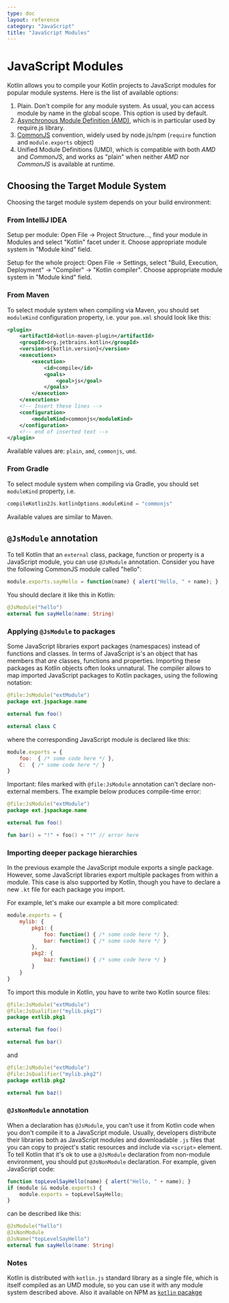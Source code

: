 ```yaml
---
type: doc
layout: reference
category: "JavaScript"
title: "JavaScript Modules"
---
```


# JavaScript Modules

Kotlin allows you to compile your Kotlin projects to JavaScript modules for popular module systems. Here is
the list of available options:

1. Plain. Don't compile for any module system. As usual, you can access module by name in the global scope.
   This option is used by default.
2. [Asynchronous Module Definition (AMD)](https://github.com/amdjs/amdjs-api/wiki/AMD), which is in particular
   used by require.js library.
3. [CommonJS](http://wiki.commonjs.org/wiki/Modules/1.1) convention, widely used by node.js/npm
   (`require` function and `module.exports` object)
4. Unified Module Definitions (UMD), which is compatible with both *AMD* and *CommonJS*, and works as "plain"
   when neither *AMD* nor *CommonJS* is available at runtime.


## Choosing the Target Module System

Choosing the target module system depends on your build environment:

### From IntelliJ IDEA

Setup per module:
Open File -> Project Structure..., find your module in Modules and select "Kotlin" facet under it. Choose appropriate
module system in "Module kind" field.

Setup for the whole project:
Open File -> Settings, select "Build, Execution, Deployment" -> "Compiler" -> "Kotlin compiler". Choose appropriate
module system in "Module kind" field.


### From Maven

To select module system when compiling via Maven, you should set `moduleKind` configuration property, i.e. your
`pom.xml` should look like this:

``` xml
<plugin>
    <artifactId>kotlin-maven-plugin</artifactId>
    <groupId>org.jetbrains.kotlin</groupId>
    <version>${kotlin.version}</version>
    <executions>
        <execution>
            <id>compile</id>
            <goals>
                <goal>js</goal>
            </goals>
        </execution>
    </executions>
    <!-- Insert these lines -->
    <configuration>
        <moduleKind>commonjs</moduleKind>
    </configuration>
    <!-- end of inserted text -->
</plugin>
```

Available values are: `plain`, `amd`, `commonjs`, `umd`.


### From Gradle

To select module system when compiling via Gradle, you should set `moduleKind` property, i.e.

``` groovy
compileKotlin2Js.kotlinOptions.moduleKind = "commonjs"
```

Available values are similar to Maven.


## `@JsModule` annotation

To tell Kotlin that an `external` class, package, function or property is a JavaScript module, you can use `@JsModule`
annotation. Consider you have the following CommonJS module called "hello":

``` javascript
module.exports.sayHello = function(name) { alert("Hello, " + name); }
```

You should declare it like this in Kotlin:

``` kotlin
@JsModule("hello")
external fun sayHello(name: String)
```


### Applying `@JsModule` to packages

Some JavaScript libraries export packages (namespaces) instead of functions and classes.
In terms of JavaScript is's an object that has members that *are* classes, functions and properties.
Importing these packages as Kotlin objects often looks unnatural.
The compiler allows to map imported JavaScript packages to Kotlin packages, using the following notation:

``` kotlin
@file:JsModule("extModule")
package ext.jspackage.name

external fun foo()

external class C
```

where the corresponding JavaScript module is declared like this:

``` javascript
module.exports = {
    foo:  { /* some code here */ },
    C:  { /* some code here */ }
}
```

Important: files marked with `@file:JsModule` annotation can't declare non-external members.
The example below produces compile-time error:

``` kotlin
@file:JsModule("extModule")
package ext.jspackage.name

external fun foo()

fun bar() = "!" + foo() + "!" // error here
```

### Importing deeper package hierarchies

In the previous example the JavaScript module exports a single package.
However, some JavaScript libraries export multiple packages from within a module.
This case is also supported by Kotlin, though you have to declare a new `.kt` file for each package you import.

For example, let's make our example a bit more complicated:

``` javascript
module.exports = {
    mylib: {
        pkg1: {
            foo: function() { /* some code here */ },
            bar: function() { /* some code here */ }
        },
        pkg2: {
            baz: function() { /* some code here */ }
        }
    }
}
```

To import this module in Kotlin, you have to write two Kotlin source files:

```kotlin
@file:JsModule("extModule")
@file:JsQualifier("mylib.pkg1")
package extlib.pkg1

external fun foo()

external fun bar()
```

and

```kotlin
@file:JsModule("extModule")
@file:JsQualifier("mylib.pkg2")
package extlib.pkg2

external fun baz()
```

### `@JsNonModule` annotation

When a declaration has `@JsModule`, you can't use it from Kotlin code when you don't compile it to a JavaScript module.
Usually, developers distribute their libraries both as JavaScript modules and downloadable `.js` files that you
can copy to project's static resources and include via `<script>` element. To tell Kotlin that it's ok
to use a `@JsModule` declaration from non-module environment, you should put `@JsNonModule` declaration. For example,
given JavaScript code:

``` javascript
function topLevelSayHello(name) { alert("Hello, " + name); }
if (module && module.exports) {
    module.exports = topLevelSayHello;
}
```

can be described like this:

```kotlin
@JsModule("hello")
@JsNonModule
@JsName("topLevelSayHello")
external fun sayHello(name: String)
```


### Notes

Kotlin is distributed with `kotlin.js` standard library as a single file, which is itself compiled as an UMD module, so
you can use it with any module system described above. Also it available on NPM as [`kotlin` pacakge](https://www.npmjs.com/package/kotlin)


